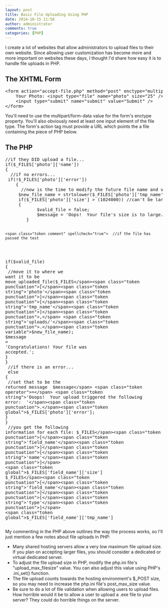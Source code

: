 ```yaml
---
layout: post
title: Basic File Uploading Using PHP
date: 2014-10-15 11:58
author: administrator
comments: true
categories: [PHP]
---
```

I create a lot of websites that allow administrators to upload files to their own website. Since allowing user customization has become more and more important on websites these days, I thought I'd share how easy it is to handle file uploads in PHP.
<h2>The XHTML Form</h2>
<pre class=" language-html"><span class="token tag"><span class="token tag"><span class="token punctuation">&lt;</span>form</span> <span class="token attr-name">action</span><span class="token attr-value"><span class="token punctuation">=</span><span class="token punctuation">"</span>accept-file.php<span class="token punctuation">"</span></span> <span class="token attr-name">method</span><span class="token attr-value"><span class="token punctuation">=</span><span class="token punctuation">"</span>post<span class="token punctuation">"</span></span> <span class="token attr-name">enctype</span><span class="token attr-value"><span class="token punctuation">=</span><span class="token punctuation">"</span>multipart/form-data<span class="token punctuation">"</span></span><span class="token punctuation">&gt;</span></span>
	Your Photo: <span class="token tag"><span class="token tag"><span class="token punctuation">&lt;</span>input</span> <span class="token attr-name">type</span><span class="token attr-value"><span class="token punctuation">=</span><span class="token punctuation">"</span>file<span class="token punctuation">"</span></span> <span class="token attr-name">name</span><span class="token attr-value"><span class="token punctuation">=</span><span class="token punctuation">"</span>photo<span class="token punctuation">"</span></span> <span class="token attr-name">size</span><span class="token attr-value"><span class="token punctuation">=</span><span class="token punctuation">"</span>25<span class="token punctuation">"</span></span> <span class="token punctuation">/&gt;</span></span>
	<span class="token tag"><span class="token tag"><span class="token punctuation">&lt;</span>input</span> <span class="token attr-name">type</span><span class="token attr-value"><span class="token punctuation">=</span><span class="token punctuation">"</span>submit<span class="token punctuation">"</span></span> <span class="token attr-name">name</span><span class="token attr-value"><span class="token punctuation">=</span><span class="token punctuation">"</span>submit<span class="token punctuation">"</span></span> <span class="token attr-name">value</span><span class="token attr-value"><span class="token punctuation">=</span><span class="token punctuation">"</span>Submit<span class="token punctuation">"</span></span> <span class="token punctuation">/&gt;</span></span>
<span class="token tag"><span class="token tag"><span class="token punctuation">&lt;/</span>form</span><span class="token punctuation">&gt;</span></span></pre>
You'll need to use the <span class="parameter">multipart/form-data</span> value for the form's <span class="parameter">enctype</span> property. You'll also obviously need at least one input element of the <span class="parameter">file</span> type. The form's action tag must provide a URL which points the a file containing the piece of PHP below.
<h2>The PHP</h2>
<pre class=" language-php"><span class="token comment" spellcheck="true">//if they DID upload a file...
</span><span class="token keyword">if</span><span class="token punctuation">(</span><span class="token global">$_FILES</span><span class="token punctuation">[</span><span class="token string">'photo'</span><span class="token punctuation">]</span><span class="token punctuation">[</span><span class="token string">'name'</span><span class="token punctuation">]</span><span class="token punctuation">)</span>
<span class="token punctuation">{</span>
<span class="token comment" spellcheck="true">	//if no errors...
</span>	<span class="token keyword">if</span><span class="token punctuation">(</span><span class="token operator">!</span><span class="token global">$_FILES</span><span class="token punctuation">[</span><span class="token string">'photo'</span><span class="token punctuation">]</span><span class="token punctuation">[</span><span class="token string">'error'</span><span class="token punctuation">]</span><span class="token punctuation">)</span>
	<span class="token punctuation">{</span>
	<span class="token comment" spellcheck="true">	//now is the time to modify the future file name and validate the file
</span>		<span class="token variable">$new_file_name</span> <span class="token operator">=</span> <span class="token function">strtolower<span class="token punctuation">(</span></span><span class="token global">$_FILES</span><span class="token punctuation">[</span><span class="token string">'photo'</span><span class="token punctuation">]</span><span class="token punctuation">[</span><span class="token string">'tmp_name'</span><span class="token punctuation">]</span><span class="token punctuation">)</span><span class="token punctuation">;</span><span class="token comment" spellcheck="true"> //rename file
</span>		<span class="token keyword">if</span><span class="token punctuation">(</span><span class="token global">$_FILES</span><span class="token punctuation">[</span><span class="token string">'photo'</span><span class="token punctuation">]</span><span class="token punctuation">[</span><span class="token string">'size'</span><span class="token punctuation">]</span> <span class="token operator">&gt;</span> <span class="token punctuation">(</span><span class="token number">1024000</span><span class="token punctuation">)</span><span class="token punctuation">)</span><span class="token comment" spellcheck="true"> //can't be larger than 1 MB
</span>		<span class="token punctuation">{</span>
			<span class="token variable">$valid_file</span> <span class="token operator">=</span> <span class="token boolean">false</span><span class="token punctuation">;</span>
			<span class="token variable">$message</span> <span class="token operator">=</span> <span class="token string">'Oops!  Your file's size is to large.'</span><span class="token punctuation">;</span>
		<span class="token punctuation">}</span>
		
	<span class="token comment" spellcheck="true">	//if the file has passed the test
</span>		<span class="token keyword">if</span><span class="token punctuation">(</span><span class="token variable">$valid_file</span><span class="token punctuation">)</span>
		<span class="token punctuation">{</span>
		<span class="token comment" spellcheck="true">	//move it to where we want it to be
</span>			<span class="token function">move_uploaded_file<span class="token punctuation">(</span></span><span class="token global">$_FILES</span><span class="token punctuation">[</span><span class="token string">'photo'</span><span class="token punctuation">]</span><span class="token punctuation">[</span><span class="token string">'tmp_name'</span><span class="token punctuation">]</span><span class="token punctuation">,</span> <span class="token string">'uploads/'</span><span class="token punctuation">.</span><span class="token variable">$new_file_name</span><span class="token punctuation">)</span><span class="token punctuation">;</span>
			<span class="token variable">$message</span> <span class="token operator">=</span> <span class="token string">'Congratulations!  Your file was accepted.'</span><span class="token punctuation">;</span>
		<span class="token punctuation">}</span>
	<span class="token punctuation">}</span>
<span class="token comment" spellcheck="true">	//if there is an error...
</span>	<span class="token keyword">else</span>
	<span class="token punctuation">{</span>
	<span class="token comment" spellcheck="true">	//set that to be the returned message
</span>		<span class="token variable">$message</span> <span class="token operator">=</span> <span class="token string">'Ooops!  Your upload triggered the following error:  '</span><span class="token punctuation">.</span><span class="token global">$_FILES</span><span class="token punctuation">[</span><span class="token string">'photo'</span><span class="token punctuation">]</span><span class="token punctuation">[</span><span class="token string">'error'</span><span class="token punctuation">]</span><span class="token punctuation">;</span>
	<span class="token punctuation">}</span>
<span class="token punctuation">}</span>
<span class="token comment" spellcheck="true">
//you get the following information for each file:
</span><span class="token global">$_FILES</span><span class="token punctuation">[</span><span class="token string">'field_name'</span><span class="token punctuation">]</span><span class="token punctuation">[</span><span class="token string">'name'</span><span class="token punctuation">]</span>
<span class="token global">$_FILES</span><span class="token punctuation">[</span><span class="token string">'field_name'</span><span class="token punctuation">]</span><span class="token punctuation">[</span><span class="token string">'size'</span><span class="token punctuation">]</span>
<span class="token global">$_FILES</span><span class="token punctuation">[</span><span class="token string">'field_name'</span><span class="token punctuation">]</span><span class="token punctuation">[</span><span class="token string">'type'</span><span class="token punctuation">]</span>
<span class="token global">$_FILES</span><span class="token punctuation">[</span><span class="token string">'field_name'</span><span class="token punctuation">]</span><span class="token punctuation">[</span><span class="token string">'tmp_name'</span><span class="token punctuation">]</span></pre>
My commenting in the PHP above outlines the way the process works, so I'll just mention a few notes about file uploads in PHP:
<ul>
	<li>Many shared hosting servers allow a very low maximum file upload size. If you plan on accepting larger files, you should consider a dedicated or virtual dedicated server.</li>
	<li>To adjust the file upload size in PHP, modify the <span class="file">php.ini</span> file's "upload_max_filesize" value. You can also adjust this value using PHP's <span class="function">.ini_set()</span> function.</li>
	<li>The file upload counts towards the hosting environment's <span class="var">$_POST</span> size, so you may need to increase the <span class="file">php.ini</span> file's <span class="parameter">post_max_size</span> value.</li>
	<li>Be sure to do a lot of file validation when allowing users to upload files. How horrible would it be to allow a user to upload a <span class="file">.exe</span> file to your server? They could do horrible things on the server.</li>
</ul>
